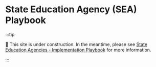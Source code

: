 # State Education Agency (SEA) Playbook

:::tip

🚧 This site is under construction. In the meantime, please see
[State Education Agencies - Implementation Playbook](https://edfi.atlassian.net/wiki/spaces/TNG/pages/22905309/State+Education+Agencies+-+Implementation+Playbook)
for more information.

:::
